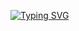 [![Typing SVG](https://readme-typing-svg.herokuapp.com?font=Fira+Code&size=30&pause=1000&color=8CF702&center=falso&vCenter=falso&width=435&lines=Exercicios+Sql+%F0%9F%9B%A2)](https://git.io/typing-svg)
